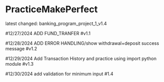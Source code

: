 ﻿# PracticeMakePerfect
latest changed: banking_program_project_1_v1.4

#12/27/2024 ADD FUND_TRANFER #v1.1

#12/28/2024 ADD ERROR HANDLING/show withdrawal+deposit success message #v1.2

#12/29/2024 Add Transaction History and practice using import python module #v1.3

#12/30/2024 add validation for minimum input #1.4
